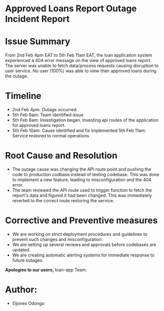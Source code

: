 # 			Approved Loans Report Outage Incident Report 

# Issue Summary
From 2nd Feb 4pm EAT to 5th Feb 11am EAT, the loan application system experienced a 404 error message on the view of approved loans report. The server was unable to fetch data/process requests causing disruption to user service. No user (100%) was able to view their approved loans during the outage.

# Timeline
- 2nd Feb 4pm: Outage occurred.
- 5th Feb 8am: Team identified issue
- 5th Feb 8am: Investigation began. Investing api routes of the application for approved loans report.
- 5th Feb 10am: Cause identified and fix implemented
5th Feb 11am: Service restored to normal operations

# Root Cause and Resolution
- The outage cause was changing the API route point and pushing the code to production codbase instead of testing codebase. This was done to implement a new feature, leading to misconfiguration and the 404 error.
- The team reviewed the API route used to trigger function to fetch the report's data and figured it had been changed. This was immediately reverted to the correct route restoring the service.

# Corrective and Preventive measures
- We are working on strict deployment procedures and guidelines to prevent such changes and misconfiguration.
- We are setting up several reviews and approvals before codebases are updated.
- We are creating automatic alerting systems for immediate response to future outages.


**Apologies to our users,**
loan-app Team.

# Author:
- Eljones Odongo

